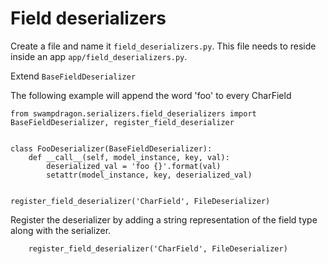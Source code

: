# Field deserializers

Create a file and name it ```field_deserializers.py```.
This file needs to reside inside an app ```app/field_deserializers.py```.

Extend ```BaseFieldDeserializer```

The following example will append the word 'foo' to every CharField

    from swampdragon.serializers.field_deserializers import BaseFieldDeserializer, register_field_deserializer
    

    class FooDeserializer(BaseFieldDeserializer):
        def __call__(self, model_instance, key, val):
            deserialized_val = 'foo {}'.format(val)
            setattr(model_instance, key, deserialized_val)
            
            
    register_field_deserializer('CharField', FileDeserializer)


Register the deserializer by adding a string representation of the field type along with the serializer.

        register_field_deserializer('CharField', FileDeserializer)
